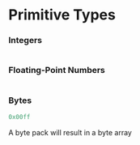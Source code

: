 
# Primitive Types

### Integers

```C
```

### Floating-Point Numbers

```C
```

### Bytes

```C
0x00ff
```

A byte pack will result in a byte array
